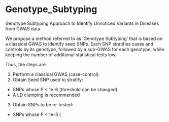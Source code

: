 # Genotype_Subtyping
Genotype Subtyping Approach to Identify Unnoticed Variants in Diseases from GWAS data.

We propose a method referred to as ‘Genotype Subtyping’ that is based on a classical GWAS to identify seed SNPs. Each SNP stratifies cases and controls by its genotype, followed by a sub-GWAS for each genotype, while keeping the number of additional statistical tests low.

Thus, the steps are:

1) Perform a classical GWAS (case-control).
2) Obtain Seed SNP used to stratify:
  - SNPs whose P < 1e-6 (threshold can be changed)
  - A LD clumping is recommended
3) Obtain SNPs to be re-tested: 
  - SNPs whose P < 1e-3 (
